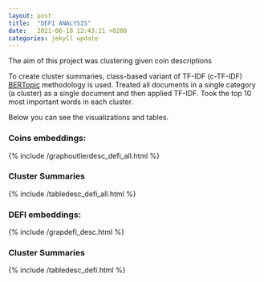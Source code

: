 ```yaml
---
layout: post
title:  "DEFI ANALYSIS"
date:   2021-06-10 12:43:21 +0200
categories: jekyll update
---
```

The aim of this project was clustering given coin descriptions 

To create cluster summaries, class-based variant of TF-IDF (c-TF-IDF) [BERTopic](https://github.com/MaartenGr/BERTopic) methodology is used. Treated all documents in a single category (a cluster) as a single document and then applied TF-IDF.
Took the top 10 most important words in each cluster. 

Below you can see the visualizations and tables.

### Coins embeddings:

{% include /graphoutlierdesc_defi_all.html %}

### Cluster Summaries

{% include /tabledesc_defi_all.html %}


### DEFI embeddings:

{% include /grapdefi_desc.html %}

### Cluster Summaries

{% include /tabledesc_defi.html %}





